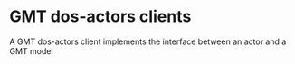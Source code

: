 # GMT dos-actors clients

A GMT dos-actors client implements the interface between an actor and a GMT model
